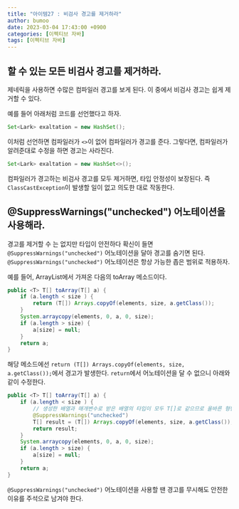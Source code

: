 ```yaml
---
title: "아이템27 : 비검사 경고를 제거하라"
author: bumoo
date: 2023-03-04 17:43:00 +0900
categories: [이펙티브 자바]
tags: [이펙티브 자바]
---
```


## 할 수 있는 모든 비검사 경고를 제거하라.

제네릭을 사용하면 수많은 컴파일러 경고를 보게 된다. 이 중에서 비검사 경고는 쉽게 제거할 수 있다.

예를 들어 아래처럼 코드를 선언했다고 하자.
```java
Set<Lark> exaltation = new HashSet();
```
이처럼 선언하면 컴파일러가 `<>`이 없어 컴파일러가 경고를 준다.
그렇다면, 컴파일러가 알려준대로 수정을 하면 경고는 사라진다.
```java
Set<Lark> exaltation = new HashSet<>();
```

컴파일러가 경고하는 비검사 경고를 모두 제거하면, 타입 안정성이 보장된다. 즉 `ClassCastException`이 발생할 일이 없고 의도한 대로 작동한다.

## @SuppressWarnings("unchecked") 어노테이션을 사용해라.

경고를 제거할 수 는 없지만 타입이 안전하다 확신이 들면 `@SuppressWarnings("unchecked")` 어노테이션을 달아 경고를 숨기면 된다.
`@SuppressWarnings("unchecked")` 어노테이션은 항상 가능한 좁은 범위로 적용하자.

예를 들어, ArrayList에서 가져온 다음의 toArray 메소드이다.
```java
public <T> T[] toArray(T[] a) {
    if (a.length < size ) {
        return (T[]) Arrays.copyOf(elements, size, a.getClass());
    }
    System.arraycopy(elements, 0, a, 0, size);
    if (a.length > size) {
        a[size] = null;
    }
    return a;
}
```

해당 메소드에선 `return (T[]) Arrays.copyOf(elements, size, a.getClass());`에서 경고가 발생한다.
`return`에서 어노테이션을 달 수 없으니 아래와 같이 수정한다.

```java
public <T> T[] toArray(T[] a) {
    if (a.length < size ) {
        // 생성한 배열과 매개변수로 받은 배열의 타입이 모두 T[]로 같으므로 올바른 형변환이다.
        @SuppressWarnings("unchecked")
        T[] result = (T[]) Arrays.copyOf(elements, size, a.getClass());
        return result;
    }
    System.arraycopy(elements, 0, a, 0, size);
    if (a.length > size) {
        a[size] = null;
    }
    return a;
}
```

`@SuppressWarnings("unchecked")` 어노테이션을 사용할 땐 경고를 무시해도 안전한 이유를 주석으로 남겨야 한다.